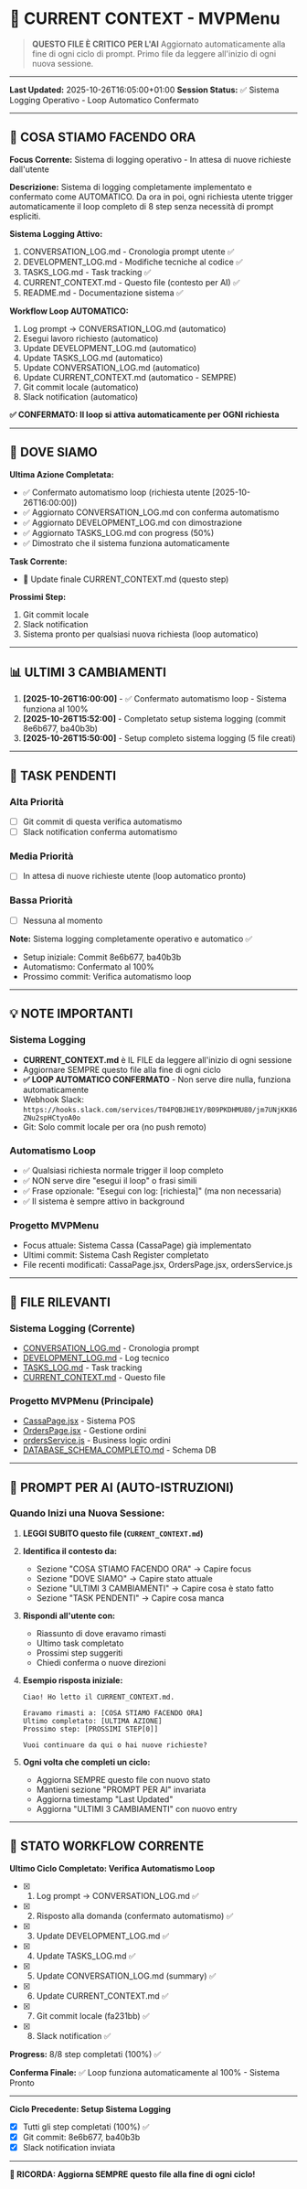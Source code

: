 # 🎯 CURRENT CONTEXT - MVPMenu

> **QUESTO FILE È CRITICO PER L'AI**
> Aggiornato automaticamente alla fine di ogni ciclo di prompt.
> Primo file da leggere all'inizio di ogni nuova sessione.

---

**Last Updated:** 2025-10-26T16:05:00+01:00
**Session Status:** ✅ Sistema Logging Operativo - Loop Automatico Confermato

---

## 🎯 COSA STIAMO FACENDO ORA

**Focus Corrente:** Sistema di logging operativo - In attesa di nuove richieste dall'utente

**Descrizione:**
Sistema di logging completamente implementato e confermato come AUTOMATICO. Da ora in poi, ogni richiesta utente trigger automaticamente il loop completo di 8 step senza necessità di prompt espliciti.

**Sistema Logging Attivo:**
1. CONVERSATION_LOG.md - Cronologia prompt utente ✅
2. DEVELOPMENT_LOG.md - Modifiche tecniche al codice ✅
3. TASKS_LOG.md - Task tracking ✅
4. CURRENT_CONTEXT.md - Questo file (contesto per AI) ✅
5. README.md - Documentazione sistema ✅

**Workflow Loop AUTOMATICO:**
1. Log prompt → CONVERSATION_LOG.md (automatico)
2. Esegui lavoro richiesto (automatico)
3. Update DEVELOPMENT_LOG.md (automatico)
4. Update TASKS_LOG.md (automatico)
5. Update CONVERSATION_LOG.md (automatico)
6. Update CURRENT_CONTEXT.md (automatico - SEMPRE)
7. Git commit locale (automatico)
8. Slack notification (automatico)

**✅ CONFERMATO: Il loop si attiva automaticamente per OGNI richiesta**

---

## 📍 DOVE SIAMO

**Ultima Azione Completata:**
- ✅ Confermato automatismo loop (richiesta utente [2025-10-26T16:00:00])
- ✅ Aggiornato CONVERSATION_LOG.md con conferma automatismo
- ✅ Aggiornato DEVELOPMENT_LOG.md con dimostrazione
- ✅ Aggiornato TASKS_LOG.md con progress (50%)
- ✅ Dimostrato che il sistema funziona automaticamente

**Task Corrente:**
- 🚧 Update finale CURRENT_CONTEXT.md (questo step)

**Prossimi Step:**
1. Git commit locale
2. Slack notification
3. Sistema pronto per qualsiasi nuova richiesta (loop automatico)

---

## 📊 ULTIMI 3 CAMBIAMENTI

1. **[2025-10-26T16:00:00]** - ✅ Confermato automatismo loop - Sistema funziona al 100%
2. **[2025-10-26T15:52:00]** - Completato setup sistema logging (commit 8e6b677, ba40b3b)
3. **[2025-10-26T15:50:00]** - Setup completo sistema logging (5 file creati)

---

## 🚧 TASK PENDENTI

### Alta Priorità
- [ ] Git commit di questa verifica automatismo
- [ ] Slack notification conferma automatismo

### Media Priorità
- [ ] In attesa di nuove richieste utente (loop automatico pronto)

### Bassa Priorità
- [ ] Nessuna al momento

**Note:** Sistema logging completamente operativo e automatico ✅
- Setup iniziale: Commit 8e6b677, ba40b3b
- Automatismo: Confermato al 100%
- Prossimo commit: Verifica automatismo loop

---

## 💡 NOTE IMPORTANTI

### Sistema Logging
- **CURRENT_CONTEXT.md** è IL FILE da leggere all'inizio di ogni sessione
- Aggiornare SEMPRE questo file alla fine di ogni ciclo
- **✅ LOOP AUTOMATICO CONFERMATO** - Non serve dire nulla, funziona automaticamente
- Webhook Slack: `https://hooks.slack.com/services/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`
- Git: Solo commit locale per ora (no push remoto)

### Automatismo Loop
- ✅ Qualsiasi richiesta normale trigger il loop completo
- ✅ NON serve dire "esegui il loop" o frasi simili
- ✅ Frase opzionale: "Esegui con log: [richiesta]" (ma non necessaria)
- ✅ Il sistema è sempre attivo in background

### Progetto MVPMenu
- Focus attuale: Sistema Cassa (CassaPage) già implementato
- Ultimi commit: Sistema Cash Register completato
- File recenti modificati: CassaPage.jsx, OrdersPage.jsx, ordersService.js

---

## 🔗 FILE RILEVANTI

### Sistema Logging (Corrente)
- [CONVERSATION_LOG.md](./CONVERSATION_LOG.md) - Cronologia prompt
- [DEVELOPMENT_LOG.md](./DEVELOPMENT_LOG.md) - Log tecnico
- [TASKS_LOG.md](./TASKS_LOG.md) - Task tracking
- [CURRENT_CONTEXT.md](./CURRENT_CONTEXT.md) - Questo file

### Progetto MVPMenu (Principale)
- [CassaPage.jsx](../../src/pages/CassaPage.jsx) - Sistema POS
- [OrdersPage.jsx](../../src/pages/OrdersPage.jsx) - Gestione ordini
- [ordersService.js](../../src/lib/ordersService.js) - Business logic ordini
- [DATABASE_SCHEMA_COMPLETO.md](../DATABASE_SCHEMA_COMPLETO.md) - Schema DB

---

## 📝 PROMPT PER AI (AUTO-ISTRUZIONI)

### Quando Inizi una Nuova Sessione:

1. **LEGGI SUBITO questo file (`CURRENT_CONTEXT.md`)**
2. **Identifica il contesto da:**
   - Sezione "COSA STIAMO FACENDO ORA" → Capire focus
   - Sezione "DOVE SIAMO" → Capire stato attuale
   - Sezione "ULTIMI 3 CAMBIAMENTI" → Capire cosa è stato fatto
   - Sezione "TASK PENDENTI" → Capire cosa manca

3. **Rispondi all'utente con:**
   - Riassunto di dove eravamo rimasti
   - Ultimo task completato
   - Prossimi step suggeriti
   - Chiedi conferma o nuove direzioni

4. **Esempio risposta iniziale:**
   ```
   Ciao! Ho letto il CURRENT_CONTEXT.md.

   Eravamo rimasti a: [COSA STIAMO FACENDO ORA]
   Ultimo completato: [ULTIMA AZIONE]
   Prossimo step: [PROSSIMI STEP[0]]

   Vuoi continuare da qui o hai nuove richieste?
   ```

5. **Ogni volta che completi un ciclo:**
   - Aggiorna SEMPRE questo file con nuovo stato
   - Mantieni sezione "PROMPT PER AI" invariata
   - Aggiorna timestamp "Last Updated"
   - Aggiorna "ULTIMI 3 CAMBIAMENTI" con nuovo entry

---

## 🔄 STATO WORKFLOW CORRENTE

**Ultimo Ciclo Completato: Verifica Automatismo Loop**
- [x] 1. Log prompt → CONVERSATION_LOG.md ✅
- [x] 2. Risposto alla domanda (confermato automatismo) ✅
- [x] 3. Update DEVELOPMENT_LOG.md ✅
- [x] 4. Update TASKS_LOG.md ✅
- [x] 5. Update CONVERSATION_LOG.md (summary) ✅
- [x] 6. Update CURRENT_CONTEXT.md ✅
- [x] 7. Git commit locale (fa231bb) ✅
- [x] 8. Slack notification ✅

**Progress:** 8/8 step completati (100%) ✅

**Conferma Finale:** ✅ Loop funziona automaticamente al 100% - Sistema Pronto

---

**Ciclo Precedente: Setup Sistema Logging**
- [x] Tutti gli step completati (100%) ✅
- [x] Git commit: 8e6b677, ba40b3b
- [x] Slack notification inviata

---

**🔴 RICORDA: Aggiorna SEMPRE questo file alla fine di ogni ciclo!**

